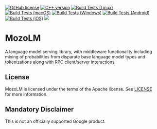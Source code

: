 [![GitHub license](https://img.shields.io/badge/license-Apache2-blue.svg)](https://github.com/google-research/mozolm/blob/main/LICENSE)
[![C++ version](https://img.shields.io/badge/C++17-blue.svg?style=flat&logo=c%2B%2B)](https://en.cppreference.com/w/cpp/17)
[![Build Tests (Linux)](https://github.com/google-research/mozolm/workflows/linux/badge.svg)](https://github.com/google-research/mozolm/actions?query=workflow%3A%22linux%22)
[![Build Tests (macOS)](https://github.com/google-research/mozolm/workflows/macos/badge.svg)](https://github.com/google-research/mozolm/actions?query=workflow%3A%22macos%22)
[![Build Tests (Windows)](https://github.com/google-research/mozolm/workflows/windows/badge.svg)](https://github.com/google-research/mozolm/actions?query=workflow%3A%22windows%22)
[![Build Tests (Android)](https://github.com/google-research/mozolm/workflows/android/badge.svg)](https://github.com/google-research/mozolm/actions?query=workflow%3A%22android%22)
[![Build Tests (iOS)](https://github.com/google-research/mozolm/workflows/ios/badge.svg)](https://github.com/google-research/mozolm/actions?query=workflow%3A%22ios%22)
[<img src="https://img.shields.io/badge/slack-@openaac-yellow.svg?logo=slack">](https://openaac.slack.com/)

# MozoLM

A language model serving library, with middleware functionality including mixing
of probabilities from disparate base language model types and tokenizations
along with RPC client/server interactions.

## License

MozoLM is licensed under the terms of the Apache license. See [LICENSE](LICENSE)
for more information.

## Mandatory Disclaimer

This is not an officially supported Google product.
